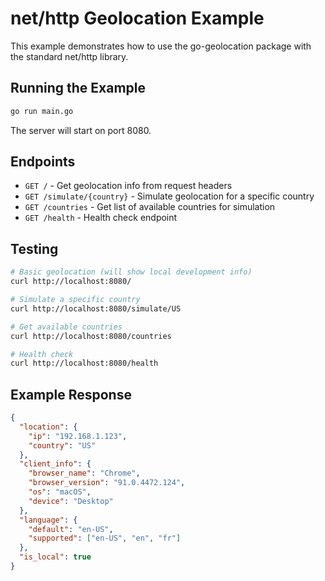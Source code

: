 # net/http Geolocation Example

This example demonstrates how to use the go-geolocation package with the standard net/http library.

## Running the Example

```bash
go run main.go
```

The server will start on port 8080.

## Endpoints

- `GET /` - Get geolocation info from request headers
- `GET /simulate/{country}` - Simulate geolocation for a specific country
- `GET /countries` - Get list of available countries for simulation
- `GET /health` - Health check endpoint

## Testing

```bash
# Basic geolocation (will show local development info)
curl http://localhost:8080/

# Simulate a specific country
curl http://localhost:8080/simulate/US

# Get available countries
curl http://localhost:8080/countries

# Health check
curl http://localhost:8080/health
```

## Example Response

```json
{
  "location": {
    "ip": "192.168.1.123",
    "country": "US"
  },
  "client_info": {
    "browser_name": "Chrome",
    "browser_version": "91.0.4472.124",
    "os": "macOS",
    "device": "Desktop"
  },
  "language": {
    "default": "en-US",
    "supported": ["en-US", "en", "fr"]
  },
  "is_local": true
}
```
